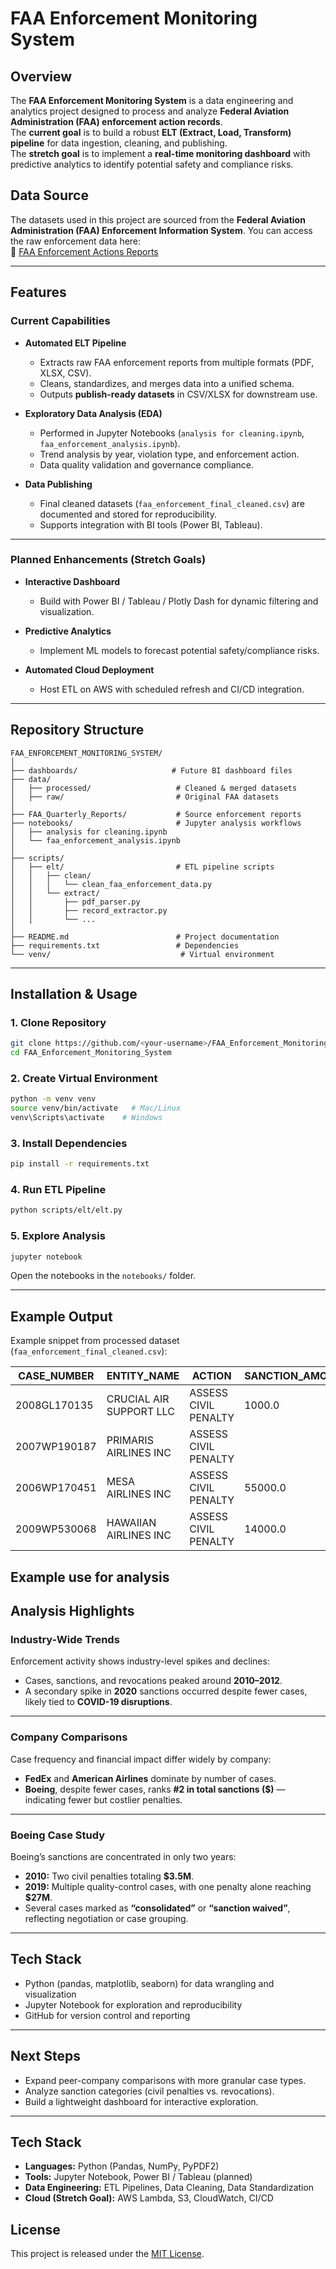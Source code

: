 # FAA Enforcement Monitoring System

## Overview
The **FAA Enforcement Monitoring System** is a data engineering and analytics project designed to process and analyze **Federal Aviation Administration (FAA) enforcement action records**.  
The **current goal** is to build a robust **ELT (Extract, Load, Transform) pipeline** for data ingestion, cleaning, and publishing.  
The **stretch goal** is to implement a **real-time monitoring dashboard** with predictive analytics to identify potential safety and compliance risks.  

## Data Source
The datasets used in this project are sourced from the **Federal Aviation Administration (FAA) Enforcement Information System**.
You can access the raw enforcement data here:  
🔗 [FAA Enforcement Actions Reports](https://www.faa.gov/about/office_org/headquarters_offices/agc/practice_areas/enforcement/reports)

---

## Features

### Current Capabilities
- **Automated ELT Pipeline**  
  - Extracts raw FAA enforcement reports from multiple formats (PDF, XLSX, CSV).  
  - Cleans, standardizes, and merges data into a unified schema.  
  - Outputs **publish-ready datasets** in CSV/XLSX for downstream use.  

- **Exploratory Data Analysis (EDA)**  
  - Performed in Jupyter Notebooks (`analysis for cleaning.ipynb`, `faa_enforcement_analysis.ipynb`).  
  - Trend analysis by year, violation type, and enforcement action.  
  - Data quality validation and governance compliance.  

- **Data Publishing**  
  - Final cleaned datasets (`faa_enforcement_final_cleaned.csv`) are documented and stored for reproducibility.  
  - Supports integration with BI tools (Power BI, Tableau).  

---

### Planned Enhancements (Stretch Goals)  
- **Interactive Dashboard**  
  - Build with Power BI / Tableau / Plotly Dash for dynamic filtering and visualization.  

- **Predictive Analytics**  
  - Implement ML models to forecast potential safety/compliance risks.  

- **Automated Cloud Deployment**  
  - Host ETL on AWS with scheduled refresh and CI/CD integration.  

---

## Repository Structure
```
FAA_ENFORCEMENT_MONITORING_SYSTEM/
│
├── dashboards/                     # Future BI dashboard files
├── data/
│   ├── processed/                   # Cleaned & merged datasets
│   ├── raw/                         # Original FAA datasets
│
├── FAA_Quarterly_Reports/           # Source enforcement reports
├── notebooks/                       # Jupyter analysis workflows
│   ├── analysis for cleaning.ipynb
│   └── faa_enforcement_analysis.ipynb
│
├── scripts/
│   ├── elt/                         # ETL pipeline scripts
│   │   ├── clean/
│   │   │   └── clean_faa_enforcement_data.py
│   │   └── extract/
│   │       ├── pdf_parser.py
│   │       ├── record_extractor.py
│   │       └── ...
│
├── README.md                        # Project documentation
├── requirements.txt                 # Dependencies
└── venv/                             # Virtual environment
```

---

## Installation & Usage

### **1. Clone Repository**
```bash
git clone https://github.com/<your-username>/FAA_Enforcement_Monitoring_System.git
cd FAA_Enforcement_Monitoring_System
```

### **2. Create Virtual Environment**
```bash
python -m venv venv
source venv/bin/activate   # Mac/Linux
venv\Scripts\activate    # Windows
```

### **3. Install Dependencies**
```bash
pip install -r requirements.txt
```

### **4. Run ETL Pipeline**
```bash
python scripts/elt/elt.py
```

### **5. Explore Analysis**
```bash
jupyter notebook
```
Open the notebooks in the `notebooks/` folder.

---

## Example Output
Example snippet from processed dataset (`faa_enforcement_final_cleaned.csv`):  

| CASE_NUMBER  | ENTITY_NAME                      | ACTION               | SANCTION_AMOUNT | CURRENCY | CASE_TYPE      | CLOSED_DATE |
|--------------|----------------------------------|----------------------|-----------------|----------|----------------|-------------|
| 2008GL170135 | CRUCIAL AIR SUPPORT LLC          | ASSESS CIVIL PENALTY | 1000.0          | DOLLARS  | MAINTENANCE    | 2010-01-04  |
| 2007WP190187 | PRIMARIS AIRLINES INC            | ASSESS CIVIL PENALTY |                 |          | RECORDS/RPTS   | 2010-01-04  |
| 2006WP170451 | MESA AIRLINES INC                | ASSESS CIVIL PENALTY | 55000.0         | DOLLARS  | HAZ MAT        | 2010-01-05  |
| 2009WP530068 | HAWAIIAN AIRLINES INC            | ASSESS CIVIL PENALTY | 14000.0         | DOLLARS  | FLT OPNS       | 2010-01-08  |

## Example use for analysis
## Analysis Highlights

### Industry-Wide Trends
Enforcement activity shows industry-level spikes and declines:
- Cases, sanctions, and revocations peaked around **2010–2012**.  
- A secondary spike in **2020** sanctions occurred despite fewer cases, likely tied to **COVID-19 disruptions**.  

---

### Company Comparisons
Case frequency and financial impact differ widely by company:
- **FedEx** and **American Airlines** dominate by number of cases.  
- **Boeing**, despite fewer cases, ranks **#2 in total sanctions ($)** — indicating fewer but costlier penalties.  

---

### Boeing Case Study
Boeing’s sanctions are concentrated in only two years:
- **2010:** Two civil penalties totaling **$3.5M**.  
- **2019:** Multiple quality-control cases, with one penalty alone reaching **$27M**.  
- Several cases marked as **“consolidated”** or **“sanction waived”**, reflecting negotiation or case grouping.  


---

## Tech Stack
- Python (pandas, matplotlib, seaborn) for data wrangling and visualization  
- Jupyter Notebook for exploration and reproducibility  
- GitHub for version control and reporting  

---

## Next Steps
- Expand peer-company comparisons with more granular case types.  
- Analyze sanction categories (civil penalties vs. revocations).  
- Build a lightweight dashboard for interactive exploration.
---

## Tech Stack
- **Languages:** Python (Pandas, NumPy, PyPDF2)  
- **Tools:** Jupyter Notebook, Power BI / Tableau (planned)  
- **Data Engineering:** ETL Pipelines, Data Cleaning, Data Standardization  
- **Cloud (Stretch Goal):** AWS Lambda, S3, CloudWatch, CI/CD  

## License
This project is released under the [MIT License](LICENSE).
